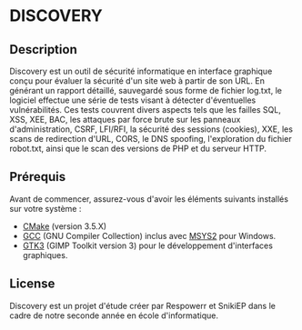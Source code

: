 # DISCOVERY

## Description
Discovery est un outil de sécurité informatique en interface graphique conçu pour évaluer la 
sécurité d'un site web à partir de son URL. En générant un rapport détaillé, sauvegardé sous forme de 
fichier log.txt, le logiciel effectue une série de tests visant à détecter d'éventuelles vulnérabilités. Ces 
tests couvrent divers aspects tels que les failles SQL, XSS, XEE, BAC, les attaques par force brute sur les 
panneaux d'administration, CSRF, LFI/RFI, la sécurité des sessions (cookies), XXE, les scans de 
redirection d'URL, CORS, le DNS spoofing, l'exploration du fichier robot.txt, ainsi que le scan des 
versions de PHP et du serveur HTTP.

## Prérequis
Avant de commencer, assurez-vous d'avoir les éléments suivants installés sur votre système :
- [CMake](https://cmake.org/) (version 3.5.X)
- [GCC](https://gcc.gnu.org/) (GNU Compiler Collection) inclus avec [MSYS2](https://www.msys2.org/) pour Windows.
- [GTK3](https://www.gtk.org/) (GIMP Toolkit version 3) pour le développement d'interfaces graphiques.


## License
Discovery est un projet d'étude créer par Respowerr et SnikiEP dans le cadre de notre seconde année en école d'informatique.